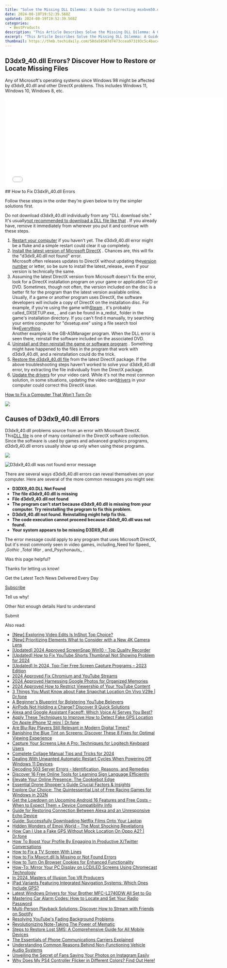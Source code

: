 ```yaml
---
title: "Solve the Missing DLL Dilemma: A Guide to Correcting msvbvm50.dll Issues"
date: 2024-08-18T19:52:39.568Z
updated: 2024-08-19T19:52:39.568Z
categories:
  - BestProducts
description: "This Article Describes Solve the Missing DLL Dilemma: A Guide to Correcting msvbvm50.dll Issues"
excerpt: "This Article Describes Solve the Missing DLL Dilemma: A Guide to Correcting msvbvm50.dll Issues"
thumbnail: https://thmb.techidaily.com/50da58587d7473ccea973193c5c4bacc32476fa35b560a9912e15b1167ea0299.jpeg
---
```


## D3dx9_40.dll Errors? Discover How to Restore or Locate Missing Files
 Any of Microsoft's operating systems since Windows 98 might be affected by d3dx9\_40.dll and other DirectX problems. This includes Windows 11, Windows 10, Windows 8, etc.  

<!-- affiliate ads begin -->
<iframe id="iframe_672" src="//a.impactradius-go.com/gen-ad-code/5597632/1959812/17834/" width="720" height="300" scrolling="no" frameborder="0" marginheight="0" marginwidth="0"></iframe>
<!-- affiliate ads end -->
## How to Fix D3dx9\_40.dll Errors

 Follow these steps in the order they're given below to try the simpler solutions first.

 Do not download d3dx9\_40.dll individually from any "DLL download site." It's usually[not recommended to download a DLL file like that](https://www.lifewire.com/important-reasons-not-to-download-dll-files-2624455) . If you already have, remove it immediately from wherever you put it and continue with these steps.

1. [Restart your computer](https://www.lifewire.com/how-to-reboot-a-computer-2624568) if you haven't yet. The d3dx9\_40.dll error might be a fluke and a simple restart could clear it up completely.
2. [Install the latest version of Microsoft DirectX](https://www.lifewire.com/how-to-download-install-directx-2624489) . Chances are, this will fix the "d3dx9\_40.dll not found" error.  
 Microsoft often releases updates to DirectX without updating the[version number](https://www.lifewire.com/version-number-2626043) or letter, so be sure to install the latest_release_ even if your version is technically the same.
3. Assuming the latest DirectX version from Microsoft doesn't fix the error, look for a DirectX installation program on your game or application CD or DVD. Sometimes, though not often, the version included on the disc is a better fit for the program than the latest version available online.  
 Usually, if a game or​ another program uses DirectX, the software developers will include a copy of DirectX on the installation disc. For example, if you're using the game with[Steam](https://store.steampowered.com/about/) , it's probably called_DXSETUP.exe_ , and can be found in a_redist_ folder in the game's installation directory. If you can't find it manually, try searching your entire computer for "dxsetup.exe" using a file search tool like[Everything](https://www.voidtools.com/) .  
 Another example is the GB-ASManager program. When the DLL error is seen there, reinstall the software included on the associated DVD.
4. [Uninstall and then reinstall the game or software program](https://www.lifewire.com/what-is-the-proper-way-to-reinstall-a-software-program-2624478) . Something might have happened to the files in the program that work with d3dx9\_40.dll, and a reinstallation could do the trick.
5. [Restore the d3dx9_40.dll file](https://www.lifewire.com/how-to-restore-a-missing-directx-dll-file-2624516) from the latest DirectX package. If the above troubleshooting steps haven't worked to solve your d3dx9\_40.dll error, try extracting the file individually from the DirectX package.
6. [Update the drivers](https://www.lifewire.com/how-to-update-drivers-in-windows-2619214) for your video card. While it's not the most common solution, in some situations, updating the video card[drivers](https://www.lifewire.com/what-is-a-device-driver-2625796) in your computer could correct this DirectX issue.

[How to Fix a Computer That Won't Turn On](https://www.lifewire.com/how-do-i-get-my-computer-fixed-2625167)

<!-- affiliate ads begin -->
<a href="https://estore.winxdvd.com/order/checkout.php?PRODS=1412049&QTY=1&AFFILIATE=108875&CART=1"><img src="https://www.winxdvd.com/affiliate/new-banner/pt-200x200.jpg" border="0"></a>
<!-- affiliate ads end -->
## Causes of D3dx9\_40.dll Errors

 D3dx9\_40.dll problems source from an error with Microsoft DirectX. This[DLL file](https://www.lifewire.com/what-is-a-dll-file-2625852) is one of many contained in the DirectX software collection. Since the software is used by games and advanced graphics programs, d3dx9\_40.dll errors usually show up only when using these programs.

<!-- affiliate ads begin -->
<a href="https://shop.manycam.com/order/checkout.php?PRODS=17728032&QTY=1&AFFILIATE=108875&CART=1"><img src="https://secure.avangate.com/images/merchant/8230bea7d54bcdf99cdfe85cb07313d5/mcaffbanner920x120.png" border="0"></a>
<!-- affiliate ads end -->
![D3dx9_40.dll was not found error message](https://www.lifewire.com/thmb/zMqQY5ObeMnp6iyfF2ck8DG5wpQ=/1500x0/filters:no_upscale():max_bytes(150000):strip_icc():format(webp)/d3dx9_40-dll-error-message-7d07ae81cc6b41dbb87c2d4080d74c83.png)

 There are several ways d3dx9\_40.dll errors can reveal themselves on your computer. Here are several of the more common messages you might see:

* **D3DX9\_40.DLL Not Found**
* **The file d3dx9\_40.dll is missing**
* **File d3dx9\_40.dll not found**
* **The program can't start because d3dx9\_40.dll is missing from your computer. Try reinstalling the program to fix this problem.**
* **D3dx9\_40.dll not found. Reinstalling might help fix this.**
* **The code execution cannot proceed because d3dx9\_40.dll was not found.**
* **Your system appears to be missing D3DX9\_40.dll**

 The error message could apply to any program that uses Microsoft DirectX, but it's most commonly seen in video games, including_Need for Speed_ ,_Gothic_ ,_Total War_ , and_Psychonauts_ .

Was this page helpful?

Thanks for letting us know!

 Get the Latest Tech News Delivered Every Day

[Subscribe](https://www.lifewire.com/#)

Tell us why!

 Other  Not enough details  Hard to understand

 Submit

<ins class="adsbygoogle"
     style="display:block"
     data-ad-format="autorelaxed"
     data-ad-client="ca-pub-7571918770474297"
     data-ad-slot="1223367746"></ins>



<ins class="adsbygoogle"
     style="display:block"
     data-ad-client="ca-pub-7571918770474297"
     data-ad-slot="8358498916"
     data-ad-format="auto"
     data-full-width-responsive="true"></ins>

<span class="atpl-alsoreadstyle">Also read:</span>
<div><ul>
<li><a href="https://some-knowledge.techidaily.com/new-exploring-video-edits-is-inshot-top-choice/"><u>[New] Exploring Video Edits  Is InShot Top Choice?</u></a></li>
<li><a href="https://extra-skills.techidaily.com/new-prioritizing-elements-what-to-consider-with-a-new-4k-camera-lens/"><u>[New] Prioritizing Elements  What to Consider with a New 4K Camera Lens</u></a></li>
<li><a href="https://desktop-recording.techidaily.com/updated-2024-approved-screensnap-win10-top-quality-recorder/"><u>[Updated] 2024 Approved  ScreenSnap Win10 - Top Quality Recorder</u></a></li>
<li><a href="https://eaxpv-info.techidaily.com/updated-how-to-fix-youtube-shorts-thumbnail-not-showing-problem-for-2024/"><u>[Updated] How to Fix YouTube Shorts Thumbnail Not Showing Problem for 2024</u></a></li>
<li><a href="https://screen-video-capture.techidaily.com/updated-in-2024-top-tier-free-screen-capture-programs-2023-edition/"><u>[Updated] In 2024, Top-Tier Free Screen Capture Programs – 2023 Edition</u></a></li>
<li><a href="https://twitter-clips.techidaily.com/2024-approved-fix-chromium-and-youtube-streams/"><u>2024 Approved  Fix  Chromium and YouTube Streams</u></a></li>
<li><a href="https://some-knowledge.techidaily.com/2024-approved-harnessing-google-photos-for-organized-memories/"><u>2024 Approved  Harnessing Google Photos for Organized Memories</u></a></li>
<li><a href="https://youtube-help.techidaily.com/2024-approved-how-to-restrict-viewership-of-your-youtube-content/"><u>2024 Approved  How to Restrict Viewership of Your YouTube Content</u></a></li>
<li><a href="https://location-social.techidaily.com/3-things-you-must-know-about-fake-snapchat-location-on-vivo-v29e-drfone-by-drfone-virtual-android/"><u>3 Things You Must Know about Fake Snapchat Location On Vivo V29e | Dr.fone</u></a></li>
<li><a href="https://extra-lessons.techidaily.com/a-beginners-blueprint-for-bolstering-youtube-believers/"><u>A Beginner's Blueprint for Bolstering YouTube Believers</u></a></li>
<li><a href="https://technical-tips.techidaily.com/airpods-not-holding-a-charge-discover-9-quick-solutions/"><u>AirPods Not Holding a Charge? Discover 9 Quick Solutions</u></a></li>
<li><a href="https://technical-tips.techidaily.com/alexa-and-google-assistant-faceoff-which-voice-ai-serves-you-best/"><u>Alexa and Google Assistant Faceoff: Which Voice AI Serves You Best?</u></a></li>
<li><a href="https://fake-location.techidaily.com/apply-these-techniques-to-improve-how-to-detect-fake-gps-location-on-apple-iphone-12-mini-drfone-by-drfone-virtual-ios/"><u>Apply These Techniques to Improve How to Detect Fake GPS Location On Apple iPhone 12 mini | Dr.fone</u></a></li>
<li><a href="https://technical-tips.techidaily.com/are-blu-ray-players-still-relevant-in-modern-digital-times/"><u>Are Blu-Ray Players Still Relevant in Modern Digital Times?</u></a></li>
<li><a href="https://technical-tips.techidaily.com/banishing-the-blue-tint-on-screens-discover-these-8-fixes-for-optimal-viewing-experience/"><u>Banishing the Blue Tint on Screens: Discover These 8 Fixes for Optimal Viewing Experience</u></a></li>
<li><a href="https://technical-tips.techidaily.com/capture-your-screens-like-a-pro-techniques-for-logitech-keyboard-users/"><u>Capture Your Screens Like A Pro: Techniques for Logitech Keyboard Users</u></a></li>
<li><a href="https://extra-resources.techidaily.com/complete-collage-manual-tips-and-tricks-for-2024/"><u>Complete Collage Manual  Tips and Tricks for 2024</u></a></li>
<li><a href="https://win-howtos.techidaily.com/dealing-with-unwanted-automatic-restart-cycles-when-powering-off-windows-11-devices/"><u>Dealing With Unwanted Automatic Restart Cycles When Powering Off Windows 11 Devices</u></a></li>
<li><a href="https://technical-tips.techidaily.com/decoding-503-server-errors-identification-reasons-and-remedies/"><u>Decoding 503 Server Errors - Identification, Reasons, and Remedies</u></a></li>
<li><a href="https://technical-tips.techidaily.com/discover-16-free-online-tools-for-learning-sign-language-efficiently/"><u>Discover 16 Free Online Tools for Learning Sign Language Efficiently</u></a></li>
<li><a href="https://data-safeguard.techidaily.com/elevate-your-online-presence-the-cookiebot-edge/"><u>Elevate Your Online Presence: The Cookiebot Edge</u></a></li>
<li><a href="https://extra-hints.techidaily.com/essential-drone-shoppers-guide-crucial-factors-and-insights/"><u>Essential Drone Shopper's Guide  Crucial Factors & Insights</u></a></li>
<li><a href="https://technical-tips.techidaily.com/explore-our-choice-the-quintessential-list-of-free-racing-games-for-windows-in-202n/"><u>Explore Our Choice: The Quintessential List of Free Racing Games for Windows in 202N</u></a></li>
<li><a href="https://technical-tips.techidaily.com/get-the-lowdown-on-upcoming-android-16-features-and-free-costs-when-to-expect-them-plus-device-compatibility-info/"><u>Get the Lowdown on Upcoming Android 16 Features and Free Costs – When to Expect Them + Device Compatibility Info</u></a></li>
<li><a href="https://technical-tips.techidaily.com/guide-for-restoring-connection-between-alexa-and-an-unresponsive-echo-device/"><u>Guide for Restoring Connection Between Alexa and an Unresponsive Echo Device</u></a></li>
<li><a href="https://technical-tips.techidaily.com/guide-successfully-downloading-netflix-films-onto-your-laptop/"><u>Guide: Successfully Downloading Netflix Films Onto Your Laptop</u></a></li>
<li><a href="https://technical-tips.techidaily.com/hidden-wonders-of-emoji-world-the-most-shocking-revelations/"><u>Hidden Wonders of Emoji World – The Most Shocking Revelations</u></a></li>
<li><a href="https://fake-location.techidaily.com/how-can-i-use-a-fake-gps-without-mock-location-on-oppo-a2-drfone-by-drfone-virtual-android/"><u>How Can I Use a Fake GPS Without Mock Location On Oppo A2? | Dr.fone</u></a></li>
<li><a href="https://technical-tips.techidaily.com/how-to-boost-your-profile-by-engaging-in-productive-xtwitter-conversations/"><u>How To Boost Your Profile By Engaging In Productive X/Twitter Conversations</u></a></li>
<li><a href="https://technical-tips.techidaily.com/how-to-fix-a-tv-screen-with-lines/"><u>How to Fix a TV Screen With Lines</u></a></li>
<li><a href="https://technical-tips.techidaily.com/how-to-fix-msvcrtdll-is-missing-or-not-found-errors/"><u>How to Fix Msvcrt.dll Is Missing or Not Found Errors</u></a></li>
<li><a href="https://technical-tips.techidaily.com/how-to-turn-on-browser-cookies-for-enhanced-functionality/"><u>How to Turn On Browser Cookies for Enhanced Functionality</u></a></li>
<li><a href="https://technical-tips.techidaily.com/how-to-mirror-your-pc-display-on-lcdled-screens-using-chromecast-technology/"><u>How-To: Mirror Your PC Display on LCD/LED Screens Using Chromecast Technology</u></a></li>
<li><a href="https://extra-support.techidaily.com/in-2024-masters-of-illusion-top-vr-producers/"><u>In 2024, Masters of Illusion  Top VR Producers</u></a></li>
<li><a href="https://technical-tips.techidaily.com/ipad-variants-featuring-integrated-navigation-systems-which-ones-include-gps/"><u>IPad Variants Featuring Integrated Navigation Systems: Which Ones Include GPS?</u></a></li>
<li><a href="https://win-dash.techidaily.com/1722973770176-latest-windows-drivers-for-your-brother-mfc-l2740dw-all-set-to-go/"><u>Latest Windows Drivers for Your Brother MFC-L2740DW All Set to Go</u></a></li>
<li><a href="https://technical-tips.techidaily.com/mastering-car-alarm-codes-how-to-locate-and-set-your-radio-password/"><u>Mastering Car Alarm Codes: How to Locate and Set Your Radio Password</u></a></li>
<li><a href="https://technical-tips.techidaily.com/multi-person-playback-solutions-discover-how-to-stream-with-friends-on-spotify/"><u>Multi-Person Playback Solutions: Discover How to Stream with Friends on Spotify</u></a></li>
<li><a href="https://network-issues.techidaily.com/resolving-youtubes-fading-background-problems/"><u>Resolving YouTube's Fading Background Problems</u></a></li>
<li><a href="https://extra-information.techidaily.com/revolutionizing-note-taking-the-power-of-mematic/"><u>Revolutionizing Note-Taking  The Power of Mematic</u></a></li>
<li><a href="https://technical-tips.techidaily.com/steps-to-restore-lost-sms-a-comprehensive-guide-for-all-mobile-devices/"><u>Steps to Restore Lost SMS: A Comprehensive Guide for All Mobile Devices</u></a></li>
<li><a href="https://technical-tips.techidaily.com/the-essentials-of-phone-communications-carriers-explained/"><u>The Essentials of Phone Communications Carriers Explained</u></a></li>
<li><a href="https://technical-tips.techidaily.com/understanding-common-reasons-behind-non-functioning-vehicle-audio-systems/"><u>Understanding Common Reasons Behind Non-Functioning Vehicle Audio Systems</u></a></li>
<li><a href="https://technical-tips.techidaily.com/unveiling-the-secret-of-fans-saving-your-photos-on-instagram-easily/"><u>Unveiling the Secret of Fans Saving Your Photos on Instagram Easily</u></a></li>
<li><a href="https://technical-tips.techidaily.com/why-does-my-ps4-controller-flicker-in-different-colors-find-out-here/"><u>Why Does My PS4 Controller Flicker in Different Colors? Find Out Here!</u></a></li>
</ul></div>
